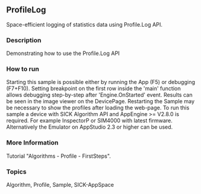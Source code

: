 ## ProfileLog
Space-efficient logging of statistics data using Profile.Log API.
### Description
Demonstrating how to use the Profile.Log API
### How to run
Starting this sample is possible either by running the App (F5) or debugging (F7+F10). Setting breakpoint on the first row inside the 'main' function allows debugging step-by-step after 'Engine.OnStarted' event. Results can be seen in the image viewer on the DevicePage. Restarting the Sample may be necessary to show the profiles after loading the web-page. 
To run this sample a device with SICK Algorithm API and AppEngine >= V2.8.0 is required. For example InspectorP or SIM4000 with latest firmware. Alternatively the Emulator on AppStudio 2.3 or higher can be used.
### More Information
Tutorial "Algorithms - Profile - FirstSteps".

### Topics
Algorithm, Profile, Sample, SICK-AppSpace
